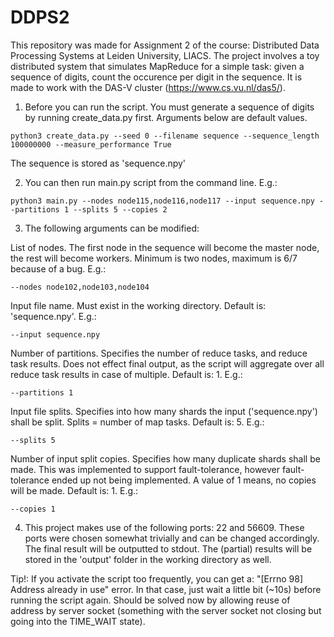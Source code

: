 # DDPS2

This repository was made for Assignment 2 of the course: Distributed Data Processing Systems at Leiden University, LIACS.
The project involves a toy distributed system that simulates MapReduce for a simple task: given a sequence of digits, count the occurence per digit in the sequence. It is made to work with the DAS-V cluster (https://www.cs.vu.nl/das5/).

1. Before you can run the script. You must generate a sequence of digits by running create_data.py first. Arguments below are default values.

```console
python3 create_data.py --seed 0 --filename sequence --sequence_length 100000000 --measure_performance True
```

The sequence is stored as 'sequence.npy'

2. You can then run main.py script from the command line. E.g.:

```console
python3 main.py --nodes node115,node116,node117 --input sequence.npy --partitions 1 --splits 5 --copies 2
```

3. The following arguments can be modified:

List of nodes. The first node in the sequence will become the master node, the rest will become workers. Minimum is two nodes, maximum is 6/7 because of a bug. E.g.:
```console
--nodes node102,node103,node104
```
Input file name. Must exist in the working directory. Default is: 'sequence.npy'. E.g.:
```console
--input sequence.npy
```
Number of partitions. Specifies the number of reduce tasks, and reduce task results. Does not effect final output, as the script will aggregate over all reduce task results in case of multiple. Default is: 1. E.g.:

```console
--partitions 1
```
Input file splits. Specifies into how many shards the input ('sequence.npy') shall be split. Splits = number of map tasks.  Default is: 5. E.g.:

```console
--splits 5
```

Number of input split copies. Specifies how many duplicate shards shall be made. This was implemented to support fault-tolerance, however fault-tolerance ended up not being implemented. A value of 1 means, no copies will be made. Default is: 1. E.g.:

```console
--copies 1
```
4. This project makes use of the following ports: 22 and 56609. These ports were chosen somewhat trivially and can be changed accordingly. The final result will be outputted to stdout. The (partial) results will be stored in the 'output' folder in the working directory as well.

Tip!: If you activate the script too frequently, you can get a: "[Errno 98] Address already in use" error. In that case, just wait a little bit (~10s) before running the script again. Should be solved now by allowing reuse of address by server socket (something with the server socket not closing but going into the TIME_WAIT state). 
